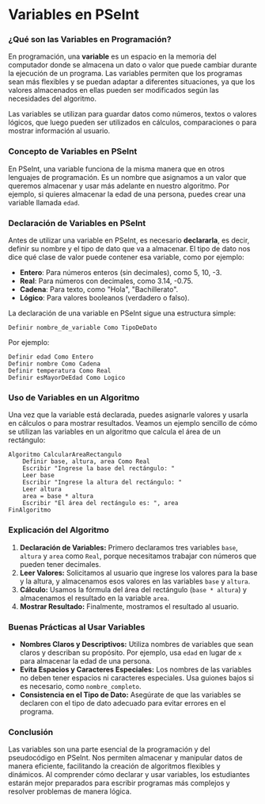 
# Variables en PSeInt

### ¿Qué son las Variables en Programación?

En programación, una **variable** es un espacio en la memoria del computador donde se almacena un dato o valor que puede cambiar durante la ejecución de un programa. Las variables permiten que los programas sean más flexibles y se puedan adaptar a diferentes situaciones, ya que los valores almacenados en ellas pueden ser modificados según las necesidades del algoritmo.

Las variables se utilizan para guardar datos como números, textos o valores lógicos, que luego pueden ser utilizados en cálculos, comparaciones o para mostrar información al usuario.

### Concepto de Variables en PSeInt

En PSeInt, una variable funciona de la misma manera que en otros lenguajes de programación. Es un nombre que asignamos a un valor que queremos almacenar y usar más adelante en nuestro algoritmo. Por ejemplo, si quieres almacenar la edad de una persona, puedes crear una variable llamada `edad`.

### Declaración de Variables en PSeInt

Antes de utilizar una variable en PSeInt, es necesario **declararla**, es decir, definir su nombre y el tipo de dato que va a almacenar. El tipo de dato nos dice qué clase de valor puede contener esa variable, como por ejemplo:

- **Entero**: Para números enteros (sin decimales), como 5, 10, -3.
- **Real**: Para números con decimales, como 3.14, -0.75.
- **Cadena**: Para texto, como "Hola", "Bachillerato".
- **Lógico**: Para valores booleanos (verdadero o falso).

La declaración de una variable en PSeInt sigue una estructura simple:

```plaintext
Definir nombre_de_variable Como TipoDeDato
```

Por ejemplo:
```plaintext
Definir edad Como Entero
Definir nombre Como Cadena
Definir temperatura Como Real
Definir esMayorDeEdad Como Logico
```

### Uso de Variables en un Algoritmo

Una vez que la variable está declarada, puedes asignarle valores y usarla en cálculos o para mostrar resultados. Veamos un ejemplo sencillo de cómo se utilizan las variables en un algoritmo que calcula el área de un rectángulo:

```plaintext
Algoritmo CalcularAreaRectangulo
    Definir base, altura, area Como Real
    Escribir "Ingrese la base del rectángulo: "
    Leer base
    Escribir "Ingrese la altura del rectángulo: "
    Leer altura
    area = base * altura
    Escribir "El área del rectángulo es: ", area
FinAlgoritmo
```

### Explicación del Algoritmo

1. **Declaración de Variables:** Primero declaramos tres variables `base`, `altura` y `area` como `Real`, porque necesitamos trabajar con números que pueden tener decimales.
2. **Leer Valores:** Solicitamos al usuario que ingrese los valores para la base y la altura, y almacenamos esos valores en las variables `base` y `altura`.
3. **Cálculo:** Usamos la fórmula del área del rectángulo (`base * altura`) y almacenamos el resultado en la variable `area`.
4. **Mostrar Resultado:** Finalmente, mostramos el resultado al usuario.

### Buenas Prácticas al Usar Variables

- **Nombres Claros y Descriptivos:** Utiliza nombres de variables que sean claros y describan su propósito. Por ejemplo, usa `edad` en lugar de `x` para almacenar la edad de una persona.
- **Evita Espacios y Caracteres Especiales:** Los nombres de las variables no deben tener espacios ni caracteres especiales. Usa guiones bajos si es necesario, como `nombre_completo`.
- **Consistencia en el Tipo de Dato:** Asegúrate de que las variables se declaren con el tipo de dato adecuado para evitar errores en el programa.

### Conclusión

Las variables son una parte esencial de la programación y del pseudocódigo en PSeInt. Nos permiten almacenar y manipular datos de manera eficiente, facilitando la creación de algoritmos flexibles y dinámicos. Al comprender cómo declarar y usar variables, los estudiantes estarán mejor preparados para escribir programas más complejos y resolver problemas de manera lógica.
